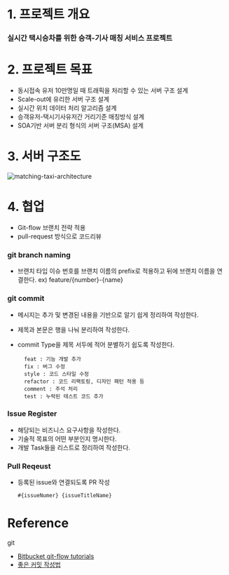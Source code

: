 # 1. 프로젝트 개요
### 실시간 택시승차를 위한 승객-기사 매칭 서비스 프로젝트
   
# 2. 프로젝트 목표
- 동시접속 유저 10만명일 때 트래픽을 처리할 수 있는 서버 구조 설계
- Scale-out에 유리한 서버 구조 설계
- 실시간 위치 데이터 처리 알고리즘 설계
- 승객유저-택시기사유저간 거리기준 매칭방식 설계
- SOA기반 서버 분리 형식의 서버 구조(MSA) 설계
   
# 3. 서버 구조도
![matching-taxi-architecture](https://user-images.githubusercontent.com/41102038/140643710-7013a4c6-f97e-4a0e-9c7f-7e4cdf52a8b6.PNG)
   
# 4. 협업
* Git-flow 브랜치 전략 적용
* pull-request 방식으로 코드리뷰

### git branch naming
- 브랜치 타입 이슈 번호를 브랜치 이름의 prefix로 적용하고 뒤에 브랜치 이름을 연결한다. 
ex) feature/{number}-{name}

### git commit
- 메시지는 추가 및 변경된 내용을 기반으로 알기 쉽게 정리하여 작성한다.
- 제목과 본문은 행을 나눠 분리하여 작성한다.
- commit Type을 제목 서두에 적어 분별하기 쉽도록 작성한다.

        feat : 기능 개발 추가
        fix : 버그 수정
        style : 코드 스타일 수정
        refactor : 코드 리팩토링, 디자인 패턴 적용 등
        comment : 주석 처리
        test : 누락된 테스트 코드 추가

### Issue Register
- 해당되는 비즈니스 요구사항을 작성한다.
- 기술적 목표의 어떤 부분인지 명시한다.
- 개발 Task들을 리스트로 정리하여 작성한다.

### Pull Reqeust
- 등록된 issue와 연결되도록 PR 작성
    
    `#{issueNumer} {issueTitleName}`

# Reference
   
git
- [Bitbucket git-flow tutorials](https://www.atlassian.com/git/tutorials/comparing-workflows/gitflow-workflow)
- [좋은 커밋 작성법](https://meetup.toast.com/posts/106)

